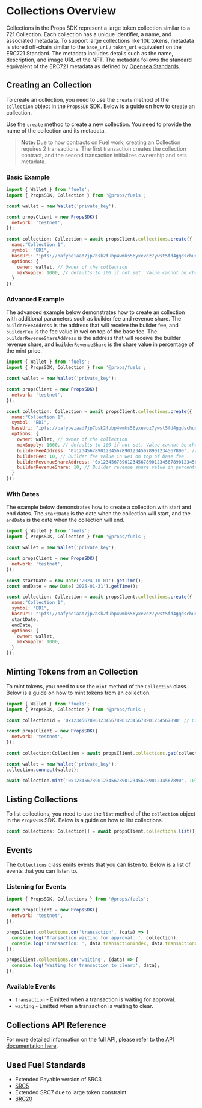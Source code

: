 # Collections Overview

Collections in the Props SDK represent a large token collection similar to a 721 Collection. Each collection has a unique identifier, a name, and associated metadata. To support large collections like 10k tokens, metadata is stored off-chain similar to the `base_uri` / `token_uri` equivalent on the ERC721 Standard. The metadata includes details such as the name, description, and image URL of the NFT. The metadata follows the standard equivalent of the ERC721 metadata as defined by [Opensea Standards](https://docs.opensea.io/docs/metadata-standards).

## Creating an Collection

To create an collection, you need to use the `create` method of the `collection` object in the `PropsSDK` SDK. Below is a guide on how to create an collection.

Use the `create` method to create a new collection. You need to provide the name of the collection and its metadata.

> **Note:** Due to how contracts on Fuel work, creating an Collection requires 2 transactions. The first transaction creates the collection contract, and the second transaction initializes ownership and sets metadata.

### Basic Example

```javascript
import { Wallet } from 'fuels';
import { PropsSDK, Collection } from '@props/fuels';

const wallet = new Wallet('private_key');

const propsClient = new PropsSDK({
  network: 'testnet',
});

const collection: Collection = await propsClient.collections.create({
  name:"Collection 1",
  symbol: "ED1",
  baseUri: "ipfs://bafybeiaad7jp7bsk2fubp4wmks56yxevoz7ywst5fd4gqdschuqonpd2ee/",
  options: {
    owner: wallet, // Owner of the collection
    maxSupply: 1000, // defaults to 100 if not set. Value cannot be changed later.,
  }
});
```

### Advanced Example

The advanced example below demonstrates how to create an collection with additional parameters such as builder fee and revenue share.
The `builderFeeAddress` is the address that will receive the builder fee, and `builderFee` is the fee value in wei on top of the base fee.
The `builderRevenueShareAddress` is the address that will receive the builder revenue share, and `builderRevenueShare` is the share value in percentage of the mint price.

```javascript
import { Wallet } from 'fuels';
import { PropsSDK, Collection } from '@props/fuels';

const wallet = new Wallet('private_key');

const propsClient = new PropsSDK({
  network: 'testnet',
});

const collection: Collection = await propsClient.collections.create({
  name:"Collection 1",
  symbol: "ED1",
  baseUri: "ipfs://bafybeiaad7jp7bsk2fubp4wmks56yxevoz7ywst5fd4gqdschuqonpd2ee/",
  options: {
    owner: wallet, // Owner of the collection
    maxSupply: 1000, // defaults to 100 if not set. Value cannot be changed later.,
    builderFeeAddress: '0x1234567890123456789012345678901234567890', // Address to receive the builder fee
    builderFee: 10, // Builder fee value in wei on top of base fee
    builderRevenueShareAddress: '0x1234567890123456789012345678901234567890', // Address to receive the builder revenue share
    builderRevenueShare: 10, // Builder revenue share value in percentage of mint price
  }
});
```

### With Dates

The example below demonstrates how to create a collection with start and end dates. The `startDate` is the date when the collection will start, and the `endDate` is the date when the collection will end.

```javascript
import { Wallet } from 'fuels';
import { PropsSDK, Collection } from '@props/fuels';

const wallet = new Wallet('private_key');

const propsClient = new PropsSDK({
  network: 'testnet',
});

const startDate = new Date('2024-10-01').getTime();
const endDate = new Date('2025-01-31').getTime();

const collection: Collection = await propsClient.collections.create({
  name:"Collection 1",
  symbol: "ED1",
  baseUri: "ipfs://bafybeiaad7jp7bsk2fubp4wmks56yxevoz7ywst5fd4gqdschuqonpd2ee/",
  startDate,
  endDate,
  options: {
    owner: wallet,
    maxSupply: 1000,
  }
});
```

## Minting Tokens from an Collection

To mint tokens, you need to use the `mint` method of the `Collection` class. Below is a guide on how to mint tokens from an collection.

```javascript
import { Wallet } from 'fuels';
import { PropsSDK, Collection } from '@props/fuels';

const collectionId = '0x1234567890123456789012345678901234567890' // Collection ID aka Contract ID

const propsClient = new PropsSDK({
  network: 'testnet',
});

const collection:Collection = await propsClient.collections.get(collectionId);

const wallet = new Wallet('private_key');
collection.connect(wallet);

await collection.mint('0x1234567890123456789012345678901234567890', 10);
```

## Listing Collections 

To list collections, you need to use the `list` method of the `collection` object in the `PropsSDK` SDK. Below is a guide on how to list collections.

```javascript
const collections: Collection[] = await propsClient.collections.list();
```

## Events

The `Collections` class emits events that you can listen to. Below is a list of events that you can listen to.

### Listening for Events

```javascript
import { PropsSDK, Collections } from '@props/fuels';

const propsClient = new PropsSDK({
  network: 'testnet',
});

propsClient.collections.on('transaction', (data) => {
  console.log('Transaction waiting for approval: ', collection);
  console.log('Transaction: ', data.transactionIndex, data.transactionCount, data.transactionHash);
});

propsClient.collections.on('waiting', (data) => {
  console.log('Waiting for transaction to clear:', data);
});
```

### Available Events

- `transaction` - Emitted when a transaction is waiting for approval.
- `waiting` - Emitted when a transaction is waiting to clear.

## Collections API Reference

For more detailed information on the full API, please refer to the [API documentation here](/api/README.html).

## Used Fuel Standards

- Extended Payable version of SRC3
- [SRC5](https://docs.fuel.network/docs/sway-standards/src-5-ownership/)
- Extended SRC7 due to large token constraint
- [SRC20](https://docs.fuel.network/docs/sway-standards/src-20-native-asset/)